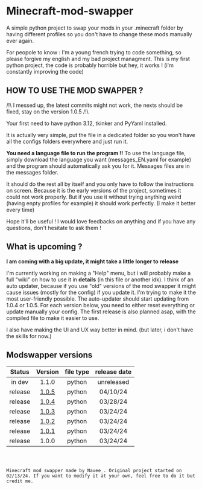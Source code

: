 # Minecraft-mod-swapper
A simple python project to swap your mods in your .minecraft folder by having different profiles so you don't have to change these mods manually ever again.

For peopole to know : I'm a young french trying to code something, so please forgive my english and my bad project managment.
This is my first python project, the code is probably horrible but hey, it works ! (i'm constantly improving the code)


## HOW TO USE THE MOD SWAPPER ?

/!\ I messed up, the latest commits might not work, the nexts should be fixed, stay on the version 1.0.5 /!\

Your first need to have python 3.12, tkinker and PyYaml installed.

It is actually very simple, put the file in a dedicated folder so you won't have all the configs folders everywhere and just run it.

**You need a language file to run the program !!**
To use the language file, simply download the language you want (messages_EN.yaml for example) and the program should automatically ask you for it. Messages files are in the messages folder.

It should do the rest all by itself and you only have to follow the instructions on screen.
Because it is the early versions of the project, sometimes it could not work properly. But if you use it without trying anything weird (having enpty profiles for example) it should work perfectly. (I make it better every time)

Hope it'll be useful !
I would love feedbacks on anything and if you have any questions, don't hesitate to ask them !

## What is upcoming ?

**I am coming with a big update, it might take a little longer to release**

I'm currently working on making a "Help" menu, but i will probably make a full "wiki" on how to use it in **details** (in this file or another idk).
I think of an auto updater, because if you use "old" versions of the mod swapper it might cause issues (mostly for the config) if you update it. I'm trying to make it the most user-friendly possible. The auto-updater should start updating from 1.0.4 or 1.0.5. For each version below, you need to either reset everything or update manually your config.
The first release is also planned asap, with the compiled file to make it easier to use.

I also have making the UI and UX way better in mind. (but later, i don't have the skills for now.)

## Modswapper versions

| Status  | Version                                                                                                                | file type  | release date |
|:-------:|:-------:                                                                                                               |:----------:|:------------:|
| in dev  | 1.1.0                                                                                                                  | python     | unreleased   |
| release | [1.0.5](https://github.com/Navee82/Minecraft-mod-swapper/blob/9611a3e36b55e464bea3b7b6289e2c7eb7766235/mod_swapper.py) | python     | 04/10/24     |
| release | [1.0.4](https://github.com/Navee82/Minecraft-mod-swapper/blob/5fd6b10cde20f5b5aa147e3427ce58058c619071/mod_swapper.py) | python     | 03/28/24     |
| release | [1.0.3](https://github.com/Navee82/Minecraft-mod-swapper/blob/0d486d23eebcae3367cf1c675a6ba96c4dbed2a4/mod_swapper.py) | python     | 03/24/24     |
| release | [1.0.2](https://github.com/Navee82/Minecraft-mod-swapper/blob/705ab9792154a72db86fa50f58da532340e713e4/mod_swapper.py) | python     | 03/24/24     |
| release | [1.0.1](https://github.com/Navee82/Minecraft-mod-swapper/blob/e01bff0260faa214d50c8fdf5ab0d2f424b03c8d/mod_swapper.py) | python     | 03/24/24     |
| release | 1.0.0                                                                                                                  | python     | 03/24/24     |

### 
<br><br>``Minecraft mod swapper made by Navee_. Original project started on 02/13/24. If you want to modify it at your own, feel free to do it but credit me.``